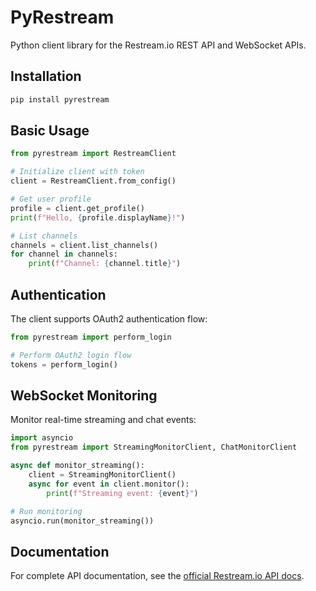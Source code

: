 # PyRestream

Python client library for the Restream.io REST API and WebSocket APIs.

## Installation

```bash
pip install pyrestream
```

## Basic Usage

```python
from pyrestream import RestreamClient

# Initialize client with token
client = RestreamClient.from_config()

# Get user profile
profile = client.get_profile()
print(f"Hello, {profile.displayName}!")

# List channels
channels = client.list_channels()
for channel in channels:
    print(f"Channel: {channel.title}")
```

## Authentication

The client supports OAuth2 authentication flow:

```python
from pyrestream import perform_login

# Perform OAuth2 login flow
tokens = perform_login()
```

## WebSocket Monitoring

Monitor real-time streaming and chat events:

```python
import asyncio
from pyrestream import StreamingMonitorClient, ChatMonitorClient

async def monitor_streaming():
    client = StreamingMonitorClient()
    async for event in client.monitor():
        print(f"Streaming event: {event}")

# Run monitoring
asyncio.run(monitor_streaming())
```

## Documentation

For complete API documentation, see the [official Restream.io API docs](https://developers.restream.io/).